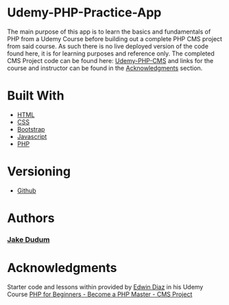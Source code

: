 # Udemy-PHP-Practice-App

The main purpose of this app is to learn the basics and fundamentals of PHP from a Udemy Course before building out a complete PHP CMS project from said course. As such there is no live deployed version of the code found here, it is for learning purposes and reference only. The completed CMS Project code can be found here: [Udemy-PHP-CMS](https://github.com/JakeDudum/Udemy-PHP-CMS) and links for the course and instructor can be found in the [Acknowledgments](#Acknowledgments) section.

# Built With
- [HTML](https://developer.mozilla.org/en-US/docs/Learn/HTML)
- [CSS](https://developer.mozilla.org/en-US/docs/Web/CSS)
- [Bootstrap](https://getbootstrap.com/)
- [Javascript](https://developer.mozilla.org/en-US/docs/Web/JavaScript)
- [PHP](https://www.php.net/)

# Versioning
- [Github](https://github.com/)

# Authors
### [Jake Dudum](https://github.com/JakeDudum)

# Acknowledgments
Starter code and lessons within provided by [Edwin Diaz](https://www.udemy.com/user/edwin166/) in his Udemy Course [PHP for Beginners - Become a PHP Master - CMS Project](https://www.udemy.com/course/php-for-complete-beginners-includes-msql-object-oriented/)